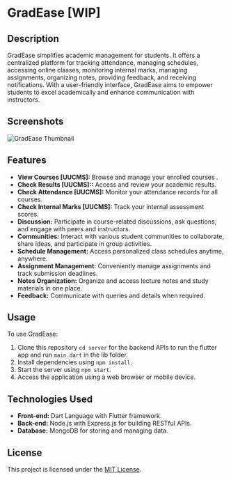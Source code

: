 # GradEase [WIP]

## Description

GradEase simplifies academic management for students. It offers a centralized platform for tracking attendance, managing schedules, accessing online classes, monitoring internal marks, managing assignments, organizing notes, providing feedback, and receiving notifications. With a user-friendly interface, GradEase aims to empower students to excel academically and enhance communication with instructors.

## Screenshots

![GradEase Thumbnail](https://github.com/sachincvn/GradEase/blob/master/Thumbnail.jpg?raw=true)

## Features

- **View Courses [UUCMS]:** Browse and manage your enrolled courses .
- **Check Results [UUCMS]::** Access and review your academic results.
- **Check Attendance [UUCMS]:** Monitor your attendance records for all courses.
- **Check Internal Marks [UUCMS]:** Track your internal assessment scores.
- **Discussion:** Participate in course-related discussions, ask questions, and engage with peers and instructors.
- **Communities:** Interact with various student communities to collaborate, share ideas, and participate in group activities.
- **Schedule Management:** Access personalized class schedules anytime, anywhere.
- **Assignment Management:** Conveniently manage assignments and track submission deadlines.
- **Notes Organization:** Organize and access lecture notes and study materials in one place.
- **Feedback:** Communicate with queries and details when required.

## Usage

To use GradEase:

1. Clone this repository `cd server` for the backend APIs to run the flutter app and run `main.dart` in the lib folder.
2. Install dependencies using `npm install`.
3. Start the server using `npm start`.
4. Access the application using a web browser or mobile device.

## Technologies Used

- **Front-end:** Dart Language with Flutter framework.
- **Back-end:** Node.js with Express.js for building RESTful APIs.
- **Database:** MongoDB for storing and managing data.

## License

This project is licensed under the [MIT License](https://opensource.org/licenses/MIT).
